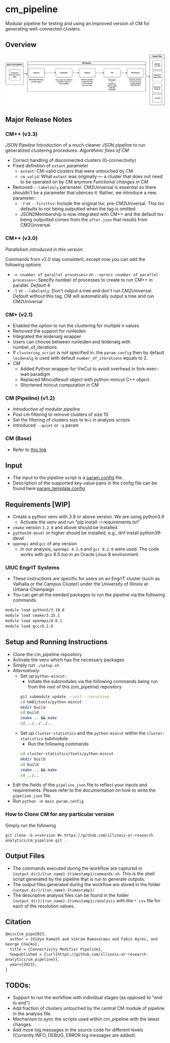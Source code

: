 # cm_pipeline
Modular pipeline for testing and using an improved version of CM for generating well-connected clusters.

## Overview 
![cm_pipeline Overview](figures/cm_pp_overview.png)

## Major Release Notes
### CM++ (v3.3)
*JSON Pipeline*
Introduction of a much cleaner JSON pipeline to run generalized clustering procedures.
*Algorithmic fixes of CM*
- Correct handling of disconnected clusters (0-connectivity)
- Fixed definition of `extant` parameter
    - `extant`: CM-valid clusters that were untouched by CM
    - `cm_valid`: What `extant` was originally &mdash; a cluster that does not need to be operated on by CM anymore
*Functional changes in CM*
- Removed `--labelonly` parameter. CM2Universal is essential so there shouldn't be a parameter that silences it. Rather, we introduce a new parameter:
    - `-f` or `--firsttsv`: Include the original tsv, pre-CM2Universal. This tsv defaults to not being outputted when the tag is omitted
    - JSON2Membership is now integrated with CM++ and the default tsv being outputted comes from the `after.json` that results from CM2Universal. 
### CM++ (v3.0)
*Parallelism introduced in this version.*

Commands from v2.0 stay consistent, except now you can add the following options

- `-n <number of parallel processes>` or `--nprocs <number of parallel processes>`: Specify number of processes to create to run CM++ in parallel. _Default_ 4
- `-l` or `--labelonly`: Don't output a tree and don't run CM2Universal. _Default_ without this tag, CM will automatically output a tree and run CM2Universal
### CM+ (v2.1)
- Enabled the option to run the clustering for multiple n values
- Removed the support for runleiden
- Integrated the leidenalg wrapper
- Users can choose between runleiden and leidenalg with number_of_iterations
- If `clustering_script` is not specified in. the `param.config` then by default `leidenalg` is used with default `number_of_iterations` equals to 2.
- _CM_
     - Added Python wrapper for VieCut to avoid overhead in fork-exec-wait paradigm
     - Replaced MincutResult object with python-mincut C++ object
     - Shortened mincut computation in CM
### CM (Pipeline) (v1.2)
- *Introduction of modular pipeline*
- Post cm filtering to remove clusters of size 10
- Set the filtering of clusters size to `N>1` in analysis scripts
- Introduced `--quiet` or `-q` param
### CM (Base)
- Refer to [this link](https://github.com/RuneBlaze/connectivity-modifier)

## Input
- The input to the pipeline script is a [param.config](param.config) file.
- Description of the supported key-value pairs in the config file can be found here [param_template.config](param_template.config) 

## Requirements [WIP]
- Create a python venv with 3.9 or above version. We are using python3.9
     - Activate the venv and run "pip install -r requirements.txt"
- `cmake` version `3.2.0` and above should be installed.
- `python39-devel` or higher should be installed, e.g., dnf install python39-devel 
- `openmpi` and `gcc` of any version
     - In our analysis, `openmpi 4.2.0` and `gcc 9.2.0` were used. The code works with gcc 8.5 too in an Oracle Linux 8 environment.
### UIUC EngrIT Systems
- These instructions are specific for users on an EngrIT cluster (such as Valhalla or the Campus Cluster) under the University of Illinois at Urbana-Champaign
- You can get all the needed packages to run the pipeline via the following commands
```bash
module load python3/3.10.0
module load cmake/3.25.1
module load openmpi/4.0.1
module load gcc/9.2.0
```

## Setup and Running Instructions
- Clone the cm_pipeline repository
- Activate the venv which has the necessary packages 
- Simply run `./setup.sh`
- *Alternatively*
     - Set up `python-mincut`:
          - Initiate the submodules via the following commands being run from the root of this (cm_pipeline) repository
          ```bash
          git submodule update --init --recursive
          cd hm01/tools/python-mincut
          mkdir build
          cd build
          cmake .. && make
          cd ../../../..
          ```
     - Set up `cluster-statistics` and the `python-mincut` within the `cluster-statistics` submodule:
          - Run the following commands
          ```bash
          cd cluster-statistics/tools/python-mincut
          mkdir build
          cd build
          cmake .. && make
          cd ../..
          ```
<!--
- Edit the `network_name`, `output_dir`  and `resolution` values in `[default]` section of [param.config](param.config); and `input_file` under `[cleanup]` section of the cloned repository (‘~’ is allowed for user home in the `output_dir` path and this directory need not exist)
-->
- Edit the fields of the `pipeline.json` file to reflect your inputs and requirements. Please refer to the documentation on how to write the `pipeline.json` file.
- Run `python -m main param.config`

### How to Clone CM for any particular version
Simply run the following
```
git clone -b v<version #> https://github.com/illinois-or-research-analytics/cm_pipeline.git .
```

<!--
## Setting the levels for logging
- cm pipeline logs the data on to console and file.
- Log levels for each of these can be modified in [log.config](./log.config)
- Log levels: DEBUG, INFO, WARNING, ERROR, CRITICAL [logging levels](https://docs.python.org/3/library/logging.html#logging-levels)
- Log files are created in `./logs` directory.
-->

## Output Files
- The commands executed during the workflow are captured in `{output_dir}/{run_name}-{timestamp}/commands.sh`. This is the shell script generated by the pipeline that is run to generate outputs. 
- The output files generated during the workflow are stored in the folder `{output_dir}/{run_name}-{timestamp}/`
- The descriptive analysis files can be found in the folder `{output_dir}/{run_name}-{timestamp}//analysis` with the `*.csv` file for each of the resolution values.

<!--
- The commands executed during the workflow are captured in `./logs/executed-cmds/executed-cmds-timestamp.txt`
- The Output files generated during the workflow are stored in the folder `user-defined-output-dir/network_name-cm-pp-output-timestamp/`
- The descriptive analysis files can be found in the folder `user-defined-output-dir/network_name-cm-pp-output-timestamp/analysis` with the `*.csv` file for each of the resolution values.

## Note:
- At present the new version of `CM` is by default executed in quiet mode. If you want to run it in verbose mode then 
comment out the [--quiet](https://github.com/illinois-or-research-analytics/cm_pipeline/blob/main/source/connectivity_modifier_new.py#:~:text=cm.py%22%2C-,%22%2D%2Dquiet%22%2C,-%22%2Di%22%2C) argument in [source/connectivity_modifier_new.py](source/connectivity_modifier_new.py). Better still, request the ability to turn it on and off easily.

## References
- [https://engineeringfordatascience.com/posts/python_logging/](https://engineeringfordatascience.com/posts/python_logging/)
- [https://docs.python.org/3/library/logging.config.html#logging-config-fileformat](https://docs.python.org/3/library/logging.config.html#logging-config-fileformat)
-->

## Citation
```
@misc{cm_pipe2023,
  author = {Vidya Kamath and Vikram Ramavarapu and Fabio Ayres, and George Chacko},
  title = {Connectivity Modifier Pipeline},
  howpublished = {\url{https://github.com/illinois-or-research-analytics/cm_pipeline}},
  year={2023},
}
```

## TODOs:
- Support to run the workflow with individual stages (as opposed to "end to end")
- Add fraction of clusters untouched by the central CM module of pipeline in the analysis file.
- Mechanism to sync the scripts used within cm_pipeline with the latest changes.
- Add more log messages in the source code for different levels (Currently INFO, DEBUG, ERROR log messages are added). 


